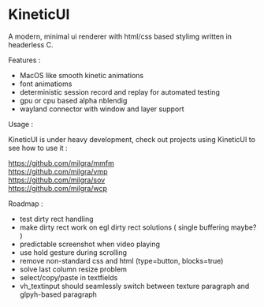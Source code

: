 # KineticUI

A modern, minimal ui renderer with html/css based stylimg written in headerless C.

Features :
- MacOS like smooth kinetic animations
- font animatioms
- deterministic session record and replay for automated testing
- gpu or cpu based alpha nblendig
- wayland connector with window and layer support

Usage :

KineticUI is under heavy development, check out projects using KineticUI to see how to use it :

https://github.com/milgra/mmfm  
https://github.com/milgra/vmp  
https://github.com/milgra/sov  
https://github.com/milgra/wcp  

Roadmap :

- test dirty rect handling
- make dirty rect work on egl dirty rect solutions ( single buffering maybe? )
- predictable screenshot when video playing
- use hold gesture during scrolling
- remove non-standard css and html (type=button, blocks=true)
- solve last column resize problem
- select/copy/paste in textfields
- vh_textinput should seamlessly switch between texture paragraph and glpyh-based paragraph
